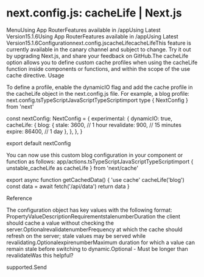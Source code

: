 # next.config.js: cacheLife | Next.js

<p>MenuUsing App RouterFeatures available in /appUsing Latest Version15.1.6Using App RouterFeatures available in /appUsing Latest Version15.1.6Configurationnext.config.jscacheLifecacheLifeThis feature is currently available in the canary channel and subject to change. Try it out by upgrading Next.js, and share your feedback on GitHub.The cacheLife option allows you to define custom cache profiles when using the cacheLife function inside components or functions, and within the scope of the use cache directive.
Usage</p>
<p>To define a profile, enable the dynamicIO flag and add the cache profile in the cacheLife object in the next.config.js file. For example, a blog profile:
next.config.tsTypeScriptJavaScriptTypeScriptimport type { NextConfig } from 'next'</p>
<p>const nextConfig: NextConfig = {
experimental: {
dynamicIO: true,
cacheLife: {
blog: {
stale: 3600, // 1 hour
revalidate: 900, // 15 minutes
expire: 86400, // 1 day
},
},
},
}</p>
<p>export default nextConfig</p>
<p>You can now use this custom blog configuration in your component or function as follows:
app/actions.tsTypeScriptJavaScriptTypeScriptimport { unstable_cacheLife as cacheLife } from 'next/cache'</p>
<p>export async function getCachedData() {
'use cache'
cacheLife('blog')
const data = await fetch('/api/data')
return data
}</p>
<p>Reference</p>
<p>The configuration object has key values with the following format:
PropertyValueDescriptionRequirementstalenumberDuration the client should cache a value without checking the server.OptionalrevalidatenumberFrequency at which the cache should refresh on the server; stale values may be served while revalidating.OptionalexpirenumberMaximum duration for which a value can remain stale before switching to dynamic.Optional - Must be longer than revalidateWas this helpful?</p>
<p>supported.Send</p>
